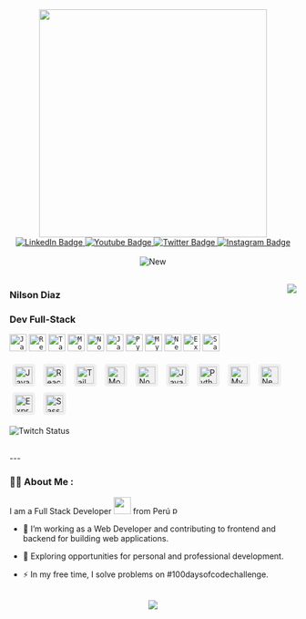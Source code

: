 
<div id="header" align="center">
    <img src="https://i0.wp.com/codingzap.com/wp-content/uploads/2022/12/modern_3d_illustration_of_young_man_programming_concept-ai.png?fit=2048%2C1368&ssl=1" width="400"/>
    <div id="badges" align="center">
      <a href="www.linkedin.com/in/spring-mirage">
        <img src="https://img.shields.io/badge/LinkedIn-black?style=for-the-badge&logo=linkedin&logoColor=blue" alt="LinkedIn Badge"/>
      </a>
      <a href="https://www.youtube.com/@springmirage">
        <img src="https://img.shields.io/badge/YouTube-black?style=for-the-badge&logo=youtube&logoColor=red" alt="Youtube Badge"/>
      </a>
      <a href="https://www.twitter.com/springmiragelol">
        <img src="https://img.shields.io/badge/Twitter-black?style=for-the-badge&logo=x&logoColor=white" alt="Twitter Badge"/>
      </a>
      <a href="https://www.instagram.com/wolfymirage/">
        <img src="https://img.shields.io/badge/Instagram-black?style=for-the-badge&logo=instagram&logoColor=pink" alt="Instagram Badge"/>
      </a>
    </div>
    <br/>
    <img src="https://komarev.com/ghpvc/?username=spring-mirage&style=flat-square&color=blue" alt="New"/>
    <br/>
    <br/>
</div>

<a href="https://github.com/spring-mirage/github-readme-stats" ><img align="right" src="https://github-readme-stats.vercel.app/api/top-langs/?username=spring-mirage&layout=donut&theme=material-palenight&hide_border=true" /></a>

###   Nilson Diaz
###   Dev Full-Stack


 
 


<code><img height="30" alt="JavaScript" src="https://img.icons8.com/color/48/javascript--v1.png"></code>
<code><img height="30" alt="React" src="https://img.icons8.com/office/40/react.png"></code>
<code><img height="30" alt="Tailwind" src="https://img.icons8.com/color/48/tailwindcss.png"></code>
<code><img height="30" alt="MongoDB" src="https://img.icons8.com/color/48/mongodb.png"></code> 
<code><img height="30" alt="Nodejs" src="https://img.icons8.com/color/48/nodejs.png"></code> 
<code><img height="30" alt="Java" src="https://img.icons8.com/color/48/java-coffee-cup-logo--v1.png"></code> 
<code><img height="30" alt="Python" src="https://img.icons8.com/color/48/python--v1.png"></code> 
<code><img height="30" alt="MySQL" src="https://img.icons8.com/external-those-icons-flat-those-icons/24/external-MySQL-programming-and-development-those-icons-flat-those-icons.png"></code> 
<code><img height="30" alt="NestJs" src="https://img.icons8.com/color/48/nestjs.png"></code> 
<code><img height="30" alt="Express" src="https://img.icons8.com/nolan/64/express-js.png"></code> 
<code><img height="30" alt="Sass" src="https://img.icons8.com/color/48/sass.png"></code>
<div style="display: inline-block; background-color: #f0f0f0; padding: 5px; border-radius: 5px; margin: 5px;">
  <img height="30" alt="JavaScript" src="https://img.icons8.com/color/48/javascript--v1.png">
</div>
<div style="display: inline-block; background-color: #f0f0f0; padding: 5px; border-radius: 5px; margin: 5px;">
  <img height="30" alt="React" src="https://img.icons8.com/office/40/react.png">
</div>
<div style="display: inline-block; background-color: #f0f0f0; padding: 5px; border-radius: 5px; margin: 5px;">
  <img height="30" alt="Tailwind" src="https://img.icons8.com/color/48/tailwindcss.png">
</div>
<div style="display: inline-block; background-color: #f0f0f0; padding: 5px; border-radius: 5px; margin: 5px;">
  <img height="30" alt="MongoDB" src="https://img.icons8.com/color/48/mongodb.png">
</div>
<div style="display: inline-block; background-color: #f0f0f0; padding: 5px; border-radius: 5px; margin: 5px;">
  <img height="30" alt="Nodejs" src="https://img.icons8.com/color/48/nodejs.png">
</div>
<div style="display: inline-block; background-color: #f0f0f0; padding: 5px; border-radius: 5px; margin: 5px;">
  <img height="30" alt="Java" src="https://img.icons8.com/color/48/java-coffee-cup-logo--v1.png">
</div>
<div style="display: inline-block; background-color: #f0f0f0; padding: 5px; border-radius: 5px; margin: 5px;">
  <img height="30" alt="Python" src="https://img.icons8.com/color/48/python--v1.png">
</div>
<div style="display: inline-block; background-color: #f0f0f0; padding: 5px; border-radius: 5px; margin: 5px;">
  <img height="30" alt="MySQL" src="https://img.icons8.com/external-those-icons-flat-those-icons/24/external-MySQL-programming-and-development-those-icons-flat-those-icons.png">
</div>
<div style="display: inline-block; background-color: #f0f0f0; padding: 5px; border-radius: 5px; margin: 5px;">
  <img height="30" alt="NestJs" src="https://img.icons8.com/color/48/nestjs.png">
</div>
<div style="display: inline-block; background-color: #f0f0f0; padding: 5px; border-radius: 5px; margin: 5px;">
  <img height="30" alt="Express" src="https://img.icons8.com/nolan/64/express-js.png">
</div>
<div style="display: inline-block; background-color: #f0f0f0; padding: 5px; border-radius: 5px; margin: 5px;">
  <img height="30" alt="Sass" src="https://img.icons8.com/color/48/sass.png">
</div>





![Twitch Status](https://img.shields.io/twitch/status/springmiragelol)

<br/>
---

### :man_technologist: About Me :
I am a Full Stack Developer <img src="https://media.giphy.com/media/WUlplcMpOCEmTGBtBW/giphy.gif" width="30"> from Perú <img width="15" src="https://img.icons8.com/color/48/peru.png" alt="peru"/>
- :telescope: I’m working as a Web Developer and contributing to frontend and backend for building web applications.

- :seedling: Exploring opportunities for personal and professional development.

- :zap: In my free time, I solve problems on #100daysofcodechallenge.

<br/>

<div id="header" align="center">
    <picture>
      <source
        srcset="https://github-readme-stats.vercel.app/api?username=spring-mirage&show_icons=true&theme=dark"
        media="(prefers-color-scheme: dark)"
      />
      <source
        srcset="https://github-readme-stats.vercel.app/api?username=spring-mirage&show_icons=true"
        media="(prefers-color-scheme: light), (prefers-color-scheme: no-preference)"
      />
      <img src="https://github-readme-stats.vercel.app/api?username=spring-mirage&show_icons=true" />
    </picture>
</div>
